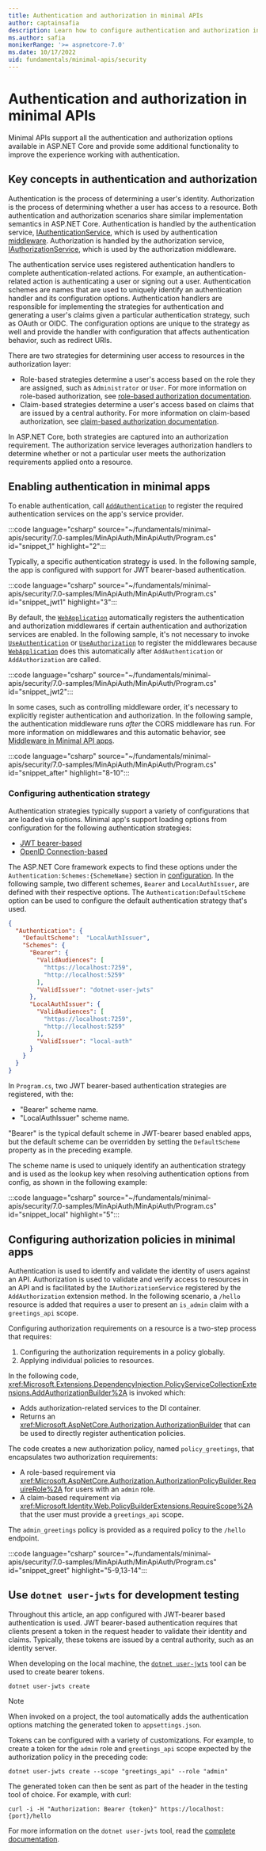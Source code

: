 ```yaml
---
title: Authentication and authorization in minimal APIs
author: captainsafia
description: Learn how to configure authentication and authorization in minimal API apps
ms.author: safia
monikerRange: '>= aspnetcore-7.0'
ms.date: 10/17/2022
uid: fundamentals/minimal-apis/security
---
```


# Authentication and authorization in minimal APIs

Minimal APIs support all the authentication and authorization options available in ASP.NET Core and provide some additional functionality to improve the experience working with authentication.

## Key concepts in authentication and authorization

Authentication is the process of determining a user's identity. Authorization is the process of determining whether a user has access to a resource. Both authentication and authorization scenarios share similar implementation semantics in ASP.NET Core. Authentication is handled by the authentication service, [IAuthenticationService](/dotnet/api/microsoft.aspnetcore.authentication.iauthenticationservice), which is used by authentication [middleware](/aspnet/core/fundamentals/middleware). Authorization is handled by the authorization service, [IAuthorizationService](/dotnet/api/microsoft.aspnetcore.authorization.iauthorizationservice), which is used by the authorization middleware.

The authentication service uses registered authentication handlers to complete authentication-related actions. For example, an authentication-related action is authenticating a user or signing out a user. Authentication schemes are names that are used to uniquely identify an authentication handler and its configuration options. Authentication handlers are responsible for implementing the strategies for authentication and generating a user's claims given a particular authentication strategy, such as OAuth or OIDC. The configuration options are unique to the strategy as well and provide the handler with configuration that affects authentication behavior, such as redirect URIs.

There are two strategies for determining user access to resources in the authorization layer:

* Role-based strategies determine a user's access based on the role they are assigned, such as `Administrator` or `User`. For more information on role-based authorization, see [role-based authorization documentation](/aspnet/core/security/authorization/roles).
* Claim-based strategies determine a user's access based on claims that are issued by a central authority. For more information on claim-based authorization, see [claim-based authorization documentation](/aspnet/core/security/authorization/claims).

In ASP.NET Core, both strategies are captured into an authorization requirement. The authorization service leverages authorization handlers to determine whether or not a particular user meets the authorization requirements applied onto a resource. 

## Enabling authentication in minimal apps

To enable authentication, call [`AddAuthentication`](/dotnet/api/microsoft.extensions.dependencyinjection.authenticationservicecollectionextensions.addauthentication) to register the required authentication services on the app's service provider.

:::code language="csharp" source="~/fundamentals/minimal-apis/security/7.0-samples/MinApiAuth/MinApiAuth/Program.cs" id="snippet_1" highlight="2":::

Typically, a specific authentication strategy is used. In the following sample, the app is configured with support for JWT bearer-based authentication.

:::code language="csharp" source="~/fundamentals/minimal-apis/security/7.0-samples/MinApiAuth/MinApiAuth/Program.cs" id="snippet_jwt1" highlight="3":::

By default, the [`WebApplication`](/dotnet/api/microsoft.aspnetcore.builder.webapplication) automatically registers the authentication and authorization middlewares if certain authentication and authorization services are enabled. In the following sample, it's not necessary to invoke [`UseAuthentication`](/dotnet/api/microsoft.aspnetcore.builder.authappbuilderextensions.useauthentication) or [`UseAuthorization`](/dotnet/api/microsoft.aspnetcore.builder.authorizationappbuilderextensions.useauthorization) to register the middlewares because [`WebApplication`](/dotnet/api/microsoft.aspnetcore.builder.webapplication) does this automatically after `AddAuthentication` or `AddAuthorization` are called.

:::code language="csharp" source="~/fundamentals/minimal-apis/security/7.0-samples/MinApiAuth/MinApiAuth/Program.cs" id="snippet_jwt2":::

In some cases, such as controlling middleware order, it's necessary to explicitly register authentication and authorization. In the following sample, the authentication middleware runs _after_ the CORS middleware has run. For more information on middlewares and this automatic behavior, see [Middleware in Minimal API apps](/aspnet/core/fundamentals/minimal-apis/middleware).

:::code language="csharp" source="~/fundamentals/minimal-apis/security/7.0-samples/MinApiAuth/MinApiAuth/Program.cs" id="snippet_after" highlight="8-10":::

### Configuring authentication strategy

Authentication strategies typically support a variety of configurations that are loaded via options. Minimal app's support loading options from configuration for the following authentication strategies:

- [JWT bearer-based](https://jwt.io/introduction)
- [OpenID Connection-based](https://openid.net/connect/)

The ASP.NET Core framework expects to find these options under the `Authentication:Schemes:{SchemeName}` section in [configuration](/aspnet/core/fundamentals/configuration). In the following sample, two different schemes, `Bearer` and `LocalAuthIssuer`, are defined with their respective options. The `Authentication:DefaultScheme` option can be used to configure the default authentication strategy that's used.

```json
{
  "Authentication": {
    "DefaultScheme":  "LocalAuthIssuer",
    "Schemes": {
      "Bearer": {
        "ValidAudiences": [
          "https://localhost:7259",
          "http://localhost:5259"
        ],
        "ValidIssuer": "dotnet-user-jwts"
      },
      "LocalAuthIssuer": {
        "ValidAudiences": [
          "https://localhost:7259",
          "http://localhost:5259"
        ],
        "ValidIssuer": "local-auth"
      }
    }
  }
}
```

In `Program.cs`, two JWT bearer-based authentication strategies are registered, with the:

* "Bearer" scheme name.
* "LocalAuthIssuer" scheme name.

"Bearer" is the typical default scheme in JWT-bearer based enabled apps, but the default scheme can be overridden by setting the `DefaultScheme` property as in the preceding example.

The scheme name is used to uniquely identify an authentication strategy and is used as the lookup key when resolving authentication options from config, as shown in the following example:

:::code language="csharp" source="~/fundamentals/minimal-apis/security/7.0-samples/MinApiAuth/MinApiAuth/Program.cs" id="snippet_local" highlight="5":::

## Configuring authorization policies in minimal apps

Authentication is used to identify and validate the identity of users against an API. Authorization is used to validate and verify access to resources in an API and is facilitated by the `IAuthorizationService` registered by the `AddAuthorization` extension method. In the following scenario, a `/hello` resource is added that requires a user to present an `is_admin` claim with a `greetings_api` scope.

Configuring authorization requirements on a resource is a two-step process that requires:

1. Configuring the authorization requirements in a policy globally.
2. Applying individual policies to resources.

In the following code, <xref:Microsoft.Extensions.DependencyInjection.PolicyServiceCollectionExtensions.AddAuthorizationBuilder%2A> is invoked which:

- Adds authorization-related services to the DI container.
- Returns an <xref:Microsoft.AspNetCore.Authorization.AuthorizationBuilder> that can be used to directly register authentication policies.

The code creates a new authorization policy, named `policy_greetings`, that encapsulates two authorization requirements:

- A role-based requirement via <xref:Microsoft.AspNetCore.Authorization.AuthorizationPolicyBuilder.RequireRole%2A> for users with an `admin` role.
- A claim-based requirement via <xref:Microsoft.Identity.Web.PolicyBuilderExtensions.RequireScope%2A> that the user must provide a `greetings_api` scope.

The `admin_greetings` policy is provided as a required policy to the `/hello` endpoint.

:::code language="csharp" source="~/fundamentals/minimal-apis/security/7.0-samples/MinApiAuth/MinApiAuth/Program.cs" id="snippet_greet" highlight="5-9,13-14":::

## Use `dotnet user-jwts` for development testing

Throughout this article, an app configured with JWT-bearer based authentication is used. JWT bearer-based authentication requires that clients present a token in the request header to validate their identity and claims. Typically, these tokens are issued by a central authority, such as an identity server.

When developing on the local machine, the [`dotnet user-jwts`](/aspnet/core/security/authentication/jwt-authn) tool can be used to create bearer tokens.

```dotnetcli
dotnet user-jwts create
```

> [!NOTE]
> When invoked on a project, the tool automatically adds the authentication options matching the generated token to `appsettings.json`.

Tokens can be configured with a variety of customizations. For example, to create a token for the `admin` role and `greetings_api` scope expected by the authorization policy in the preceding code:

```dotnetcli
dotnet user-jwts create --scope "greetings_api" --role "admin"
```

The generated token can then be sent as part of the header in the testing tool of choice. For example, with curl:

```dotnetcli
curl -i -H "Authorization: Bearer {token}" https://localhost:{port}/hello
```

For more information on the `dotnet user-jwts` tool, read the [complete documentation](/aspnet/core/security/authentication/jwt-authn).
